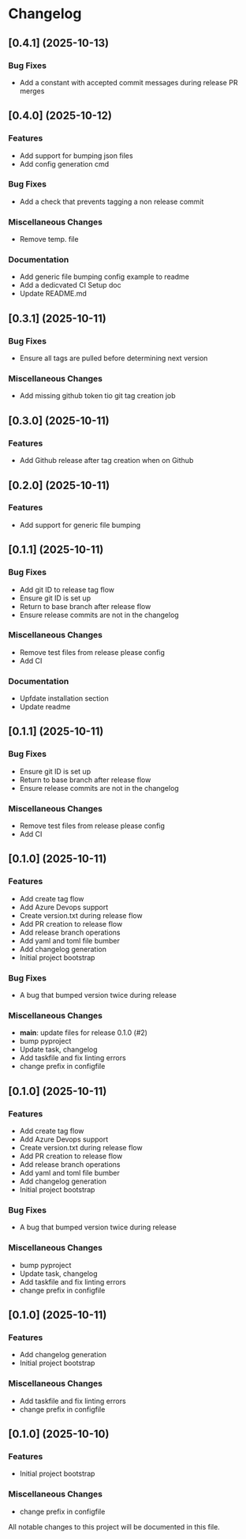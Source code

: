 # Changelog

## [0.4.1] (2025-10-13)

### Bug Fixes

* Add a constant with accepted commit messages during release PR merges

## [0.4.0] (2025-10-12)

### Features

* Add support for bumping json files
* Add config generation cmd

### Bug Fixes

* Add a check that prevents tagging a non release commit

### Miscellaneous Changes

* Remove temp. file

### Documentation

* Add generic file bumping config example to readme
* Add a dedicvated CI Setup doc
* Update README.md

## [0.3.1] (2025-10-11)

### Bug Fixes

* Ensure all tags are pulled before determining next version

### Miscellaneous Changes

* Add missing github token tio git tag creation job

## [0.3.0] (2025-10-11)

### Features

* Add Github release after tag creation when on Github

## [0.2.0] (2025-10-11)

### Features

* Add support for generic file bumping

## [0.1.1] (2025-10-11)

### Bug Fixes

* Add git ID to release tag flow
* Ensure git ID is set up
* Return to base branch after release flow
* Ensure release commits are not in the changelog

### Miscellaneous Changes

* Remove test files from release please config
* Add CI

### Documentation

* Upfdate installation section
* Update readme

## [0.1.1] (2025-10-11)

### Bug Fixes

* Ensure git ID is set up
* Return to base branch after release flow
* Ensure release commits are not in the changelog

### Miscellaneous Changes

* Remove test files from release please config
* Add CI

## [0.1.0] (2025-10-11)

### Features

* Add create tag flow
* Add Azure Devops support
* Create version.txt during release flow
* Add PR creation to release flow
* Add release branch operations
* Add yaml and toml file bumber
* Add changelog generation
* Initial project bootstrap

### Bug Fixes

* A bug that bumped version twice during release

### Miscellaneous Changes

* **main**: update files for release 0.1.0 (#2)
* bump pyproject
* Update task, changelog
* Add taskfile and fix linting errors
* change prefix in configfile

## [0.1.0] (2025-10-11)

### Features

* Add create tag flow
* Add Azure Devops support
* Create version.txt during release flow
* Add PR creation to release flow
* Add release branch operations
* Add yaml and toml file bumber
* Add changelog generation
* Initial project bootstrap

### Bug Fixes

* A bug that bumped version twice during release

### Miscellaneous Changes

* bump pyproject
* Update task, changelog
* Add taskfile and fix linting errors
* change prefix in configfile

## [0.1.0] (2025-10-11)

### Features

* Add changelog generation
* Initial project bootstrap

### Miscellaneous Changes

* Add taskfile and fix linting errors
* change prefix in configfile

## [0.1.0] (2025-10-10)

### Features

* Initial project bootstrap

### Miscellaneous Changes

* change prefix in configfile

All notable changes to this project will be documented in this file.

